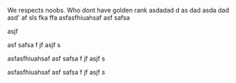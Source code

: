 We respects noobs. Who dont have golden rank
asdadad
d
as
dad
asda
dad
asd'
af
sls
fka
ffa
asfasfhiuahsaf
asf
safsa

asjf

asf
safsa
f
jf
asjf
s

asfasfhiuahsaf
asf
safsa
f
jf
asjf
s

asfasfhiuahsaf
asf
safsa
f
jf
asjf
s
